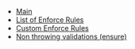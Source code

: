 
* [Main](./)
* [List of Enforce Rules](./rules)
* [Custom Enforce Rules](./custom)
* [Non throwing validations (ensure)](./ensure)
